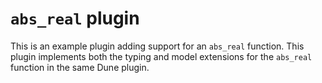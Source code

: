 # `abs_real` plugin

This is an example plugin adding support for an `abs_real` function. This
plugin implements both the typing and model extensions for the `abs_real`
function in the same Dune plugin.
